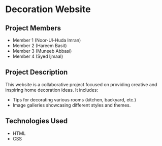 # Decoration Website

## Project Members
- Member 1 (Noor-Ul-Huda Imran)
- Member 2 (Hareem Basit)
- Member 3 (Muneeb Abbasi) 
- Member 4 (Syed Ijmaal)

## Project Description
This website is a collaborative project focused on providing creative and inspiring home decoration ideas. It includes:
- Tips for decorating various rooms (kitchen, backyard, etc.)
- Image galleries showcasing different styles and themes.

## Technologies Used
- HTML
- CSS
